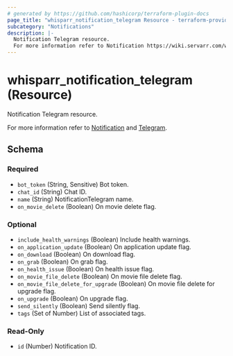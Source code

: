 ```yaml
---
# generated by https://github.com/hashicorp/terraform-plugin-docs
page_title: "whisparr_notification_telegram Resource - terraform-provider-whisparr"
subcategory: "Notifications"
description: |-
  Notification Telegram resource.
  For more information refer to Notification https://wiki.servarr.com/whisparr/settings#connect and Telegram https://wiki.servarr.com/whisparr/supported#telegram.
---
```


# whisparr_notification_telegram (Resource)

<!-- subcategory:Notifications -->Notification Telegram resource.
For more information refer to [Notification](https://wiki.servarr.com/whisparr/settings#connect) and [Telegram](https://wiki.servarr.com/whisparr/supported#telegram).



<!-- schema generated by tfplugindocs -->
## Schema

### Required

- `bot_token` (String, Sensitive) Bot token.
- `chat_id` (String) Chat ID.
- `name` (String) NotificationTelegram name.
- `on_movie_delete` (Boolean) On movie delete flag.

### Optional

- `include_health_warnings` (Boolean) Include health warnings.
- `on_application_update` (Boolean) On application update flag.
- `on_download` (Boolean) On download flag.
- `on_grab` (Boolean) On grab flag.
- `on_health_issue` (Boolean) On health issue flag.
- `on_movie_file_delete` (Boolean) On movie file delete flag.
- `on_movie_file_delete_for_upgrade` (Boolean) On movie file delete for upgrade flag.
- `on_upgrade` (Boolean) On upgrade flag.
- `send_silently` (Boolean) Send silently flag.
- `tags` (Set of Number) List of associated tags.

### Read-Only

- `id` (Number) Notification ID.


